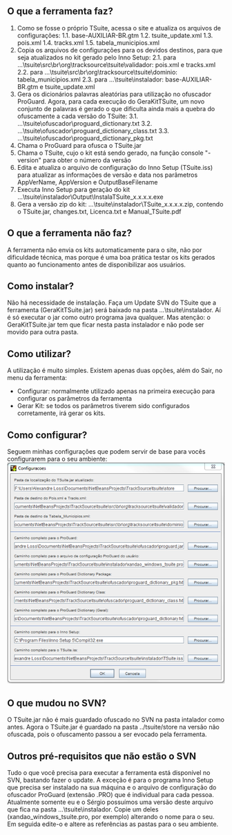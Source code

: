## O que a ferramenta faz?
1. Como se fosse o próprio TSuite, acessa o site e atualiza os arquivos de configurações:
     1.1. base-AUXILIAR-BR.gtm
     1.2. tsuite_update.xml
     1.3. pois.xml
     1.4. tracks.xml
     1.5. tabela_municipios.xml
2. Copia os arquivos de configurações para os devidos destinos, para que seja atualizados no kit gerado pelo Inno Setup:
     2.1. para ...\tsuite\src\br\org\tracksource\tsuite\validador: pois.xml e tracks.xml
     2.2. para ...\tsuite\src\br\org\tracksource\tsuite\dominio: tabela_municipios.xml
     2.3. para ...\tsuite\instalador: base-AUXILIAR-BR.gtm e tsuite_update.xml
3. Gera os dicionários palavras aleatórias para utilização no ofuscador ProGuard. Agora, para cada execução do GeraKitTSuite, um novo conjunto de palavras é gerado o que dificulta ainda mais a quebra do ofuscamente a cada versão do TSuite:
     3.1. ...\tsuite\ofuscador\proguard_dictionary.txt
     3.2. ...\tsuite\ofuscador\proguard_dictionary_class.txt
     3.3. ...\tsuite\ofuscador\proguard_dictionary_pkg.txt
4. Chama o ProGuard para ofusca o TSuite.jar
5. Chama o TSuite, cujo o kit está sendo gerado, na função console "-version" para obter o número da versão
6. Edita e atualiza o arquivo de configuração do Inno Setup (TSuite.iss) para atualizar as informações de versão e data nos parâmetros AppVerName, AppVersion e OutputBaseFilename
7. Executa Inno Setup para geração do kit ...\tsuite\instalador\Output\InstalaTSuite_x.x.x.x.exe
8. Gera a versão zip do kit: ...\tsuite\instalador\TSuite_x.x.x.x.zip, contendo o TSuite.jar, changes.txt, Licenca.txt e Manual_TSuite.pdf

## O que a ferramenta não faz?
A ferramenta não envia os kits automaticamente para o site, não por dificuldade técnica, mas porque é uma boa prática testar os kits gerados quanto ao funcionamento antes de disponibilizar aos usuários.

## Como instalar?
Não há necessidade de instalação. Faça um Update SVN do TSuite que a ferramenta (GeraKitTSuite.jar) será baixado na pasta ...\tsuite\instalador. Aí é só executar o jar como outro programa java qualquer. Mas atenção: o GeraKitTSuite.jar tem que ficar nesta pasta instalador e não pode ser movido para outra pasta.

## Como utilizar?
A utilização é muito simples. Existem apenas duas opções, além do Sair, no menu da ferramenta:
- Configurar: normalmente utilizado apenas na primeira execução para configurar os parâmetros da ferramenta
- Gerar Kit: se todos os parâmetros tiverem sido configurados corretamente, irá gerar os kits.

## Como configurar?
Seguem minhas configurações que podem servir de base para vocês configurarem para o seu ambiente:
![Exemplo](./Config_example.png)

## O que mudou no SVN?
O TSuite.jar não é mais guardado ofuscado no SVN na pasta intalador como antes. Agora o TSuite.jar é guardado na pasta ../tsuite/store na versão não ofuscada, pois o ofuscamento passou a ser evocado pela ferramenta.

## Outros pré-requisitos que não estão o SVN
Tudo o que você precisa para executar a ferramenta está disponível no SVN, bastando fazer o update. A exceção é para o programa Inno Setup que precisa ser instalado na sua máquina e o arquivo de configuração do ofuscador ProGuard (extensão .PRO) que é individual para cada pessoa. Atualmente somente eu e o Sérgio possuímos uma versão deste arquivo que fica na pasta ...\tsuite\instalador. Copie um deles (xandao_windows_tsuite.pro, por exemplo) alterando o nome para o seu. Em seguida edite-o e altere as referências as pastas para o seu ambiente.